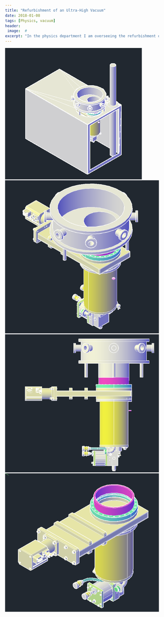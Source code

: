 ```yaml
---
title: "Refurbishment of an Ultra-High Vacuum"
date: 2018-01-08
tags: [Physics, vacuum]
header:
 image:  #
excerpt: "In the physics department I am overseeing the refurbishment of a Varian 3118 Vacuum."
---
```

<img src="/images/Phys project/phys1.PNG">
<img src="/images/Phys project/phys2.PNG">
<img src="/images/Phys project/phys3.PNG">
<img src="/images/Phys project/phys4.PNG">
